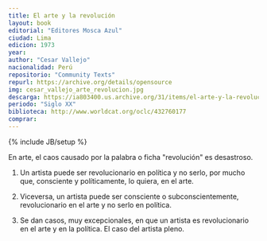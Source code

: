 ```yaml
---
title: El arte y la revolución
layout: book
editorial: "Editores Mosca Azul"
ciudad: Lima
edicion: 1973
year: 
author: "Cesar Vallejo"
nacionalidad: Perú
repositorio: "Community Texts"
repurl: https://archive.org/details/opensource
img: cesar_vallejo_arte_revolucion.jpg
descarga: https://ia803400.us.archive.org/31/items/el-arte-y-la-revolucion-cesar-vallejo/El%20arte%20y%20la%20revoluci%C3%B3n%20-%20Cesar%20Vallejo.pdf
periodo: "Siglo XX"
biblioteca: http://www.worldcat.org/oclc/432760177
comprar: 
---
```

{% include JB/setup %}

En arte, el caos causado por la palabra o ficha "revolución" es desastroso. 

1. Un artista puede ser revolucionario en política y no serlo, por mucho que, consciente y políticamente, lo quiera, en el arte.

2. Viceversa, un artista puede ser consciente o subconscientemente, revolucionario en el arte y no serlo en política.

3. Se dan casos, muy excepcionales, en que un artista es revolucionario en el arte y en la política. El caso del artista pleno.
